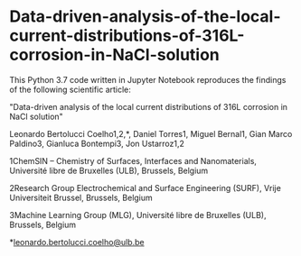 # Data-driven-analysis-of-the-local-current-distributions-of-316L-corrosion-in-NaCl-solution

This Python 3.7 code written in Jupyter Notebook reproduces the findings of the following scientific article: 

"Data-driven analysis of the local current distributions of 316L corrosion in NaCl solution"

Leonardo Bertolucci Coelho1,2,*, 
Daniel Torres1, Miguel Bernal1, 
Gian Marco Paldino3, 
Gianluca Bontempi3, 
Jon Ustarroz1,2 

1ChemSIN – Chemistry of Surfaces, Interfaces and Nanomaterials, Université libre de Bruxelles (ULB), Brussels, Belgium 

2Research Group Electrochemical and Surface Engineering (SURF), Vrije Universiteit Brussel, Brussels, Belgium

3Machine Learning Group (MLG), Université libre de Bruxelles (ULB), Brussels, Belgium

*leonardo.bertolucci.coelho@ulb.be 
